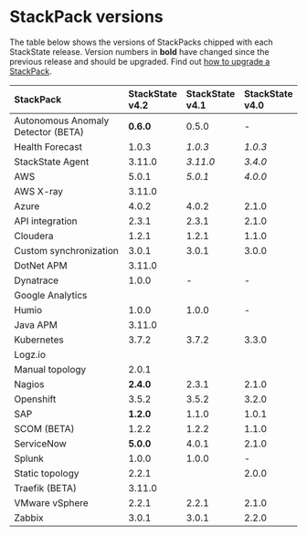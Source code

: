 # StackPack versions

The table below shows the versions of StackPacks chipped with each StackState release. Version numbers in **bold** have changed since the previous release and should be upgraded. Find out [how to upgrade a StackPack](/stackpacks/about-stackpacks.md#upgrade-a-stackpack). 

| StackPack | StackState<br />v4.2 | StackState<br />v4.1 | StackState<br />v4.0 |
|:---|:---|:---|:---|
| Autonomous Anomaly Detector (BETA) | **0.6.0** | 0.5.0 | - |
| Health Forecast | 1.0.3 | _1.0.3_ | _1.0.3_ |
| StackState Agent | 3.11.0 | _3.11.0_ | _3.4.0_ |
| AWS | 5.0.1 | _5.0.1_ | _4.0.0_ |
| AWS X-ray | 3.11.0 | | |
| Azure | 4.0.2 | 4.0.2 | 2.1.0 |
| API integration | 2.3.1 | 2.3.1 | 2.1.0 |
| Cloudera | 1.2.1 | 1.2.1 | 1.1.0 |
| Custom synchronization | 3.0.1 | 3.0.1 | 3.0.0 |
| DotNet APM | 3.11.0  | | |
| Dynatrace | 1.0.0 | - | - |
| Google Analytics | | | |
| Humio | 1.0.0 | 1.0.0 | - |
| Java APM | 3.11.0 | | |
| Kubernetes | 3.7.2 | 3.7.2 | 3.3.0 |
| Logz.io | | | |
| Manual topology | 2.0.1 | | |
| Nagios | **2.4.0** | 2.3.1 | 2.1.0 |
| Openshift | 3.5.2 | 3.5.2 | 3.2.0 |
| SAP | **1.2.0** | 1.1.0 | 1.0.1 |
| SCOM (BETA) | 1.2.2 | 1.2.2 | 1.1.0 |
| ServiceNow | **5.0.0** | 4.0.1 | 2.1.0 |
| Splunk | 1.0.0 | 1.0.0 | - |
| Static topology | 2.2.1| | 2.0.0 |
| Traefik (BETA) | 3.11.0 | | |
| VMware vSphere | 2.2.1 | 2.2.1 | 2.1.0 |
| Zabbix | 3.0.1 | 3.0.1 | 2.2.0 |


